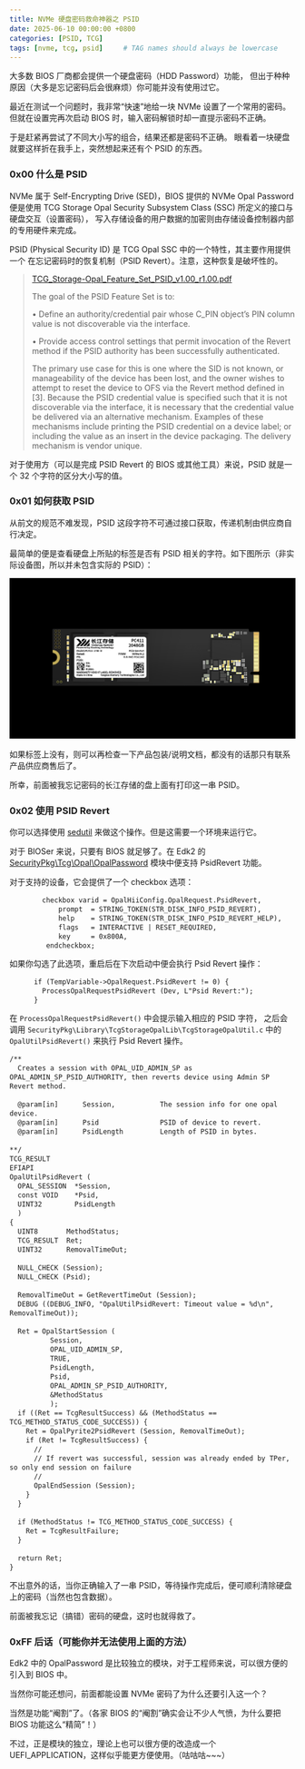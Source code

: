 ```yaml
---
title: NVMe 硬盘密码救命神器之 PSID
date: 2025-06-10 00:00:00 +0800
categories: [PSID, TCG]
tags: [nvme, tcg, psid]     # TAG names should always be lowercase
---
```


大多数 BIOS 厂商都会提供一个硬盘密码（HDD Password）功能，
但出于种种原因（大多是忘记密码后会很麻烦）你可能并没有使用过它。

最近在测试一个问题时，我非常“快速”地给一块 NVMe 设置了一个常用的密码。
但就在设置完再次启动 BIOS 时，输入密码解锁时却一直提示密码不正确。

于是赶紧再尝试了不同大小写的组合，结果还都是密码不正确。
眼看着一块硬盘就要这样折在我手上，突然想起来还有个 PSID 的东西。

### 0x00 什么是 PSID

NVMe 属于 Self-Encrypting Drive (SED)，BIOS 提供的 NVMe Opal Password 便是使用
TCG Storage Opal Security Subsystem Class (SSC) 所定义的接口与硬盘交互（设置密码），
写入存储设备的用户数据的加密则由存储设备控制器内部的专用硬件来完成。

PSID (Physical Security ID) 是 TCG Opal SSC 中的一个特性，其主要作用提供一个
在忘记密码时的恢复机制（PSID Revert）。注意，这种恢复是破坏性的。

> [TCG_Storage-Opal_Feature_Set_PSID_v1.00_r1.00.pdf](https://trustedcomputinggroup.org/wp-content/uploads/TCG_Storage-Opal_Feature_Set_PSID_v1.00_r1.00.pdf)
> 
> The goal of the PSID Feature Set is to:
> 
>   • Define an authority/credential pair whose C_PIN object’s PIN column value is not discoverable via the
>     interface.
> 
>   • Provide access control settings that permit invocation of the Revert method if the PSID authority has
>     been successfully authenticated.
> 
> The primary use case for this is one where the SID is not known, or manageability of the device has been lost,
> and the owner wishes to attempt to reset the device to OFS via the Revert method defined in [3].
> Because the PSID credential value is specified such that it is not discoverable via the interface, it is necessary
> that the credential value be delivered via an alternative mechanism. Examples of these mechanisms include
> printing the PSID credential on a device label; or including the value as an insert in the device packaging. The
> delivery mechanism is vendor unique.

对于使用方（可以是完成 PSID Revert 的 BIOS 或其他工具）来说，PSID 就是一个 32 个字符的区分大小写的值。

### 0x01 如何获取 PSID

从前文的规范不难发现，PSID 这段字符不可通过接口获取，传递机制由供应商自行决定。

最简单的便是查看硬盘上所贴的标签是否有 PSID 相关的字符。如下图所示（非实际设备图，所以并未包含实际的 PSID）：

![PSID](../assets/media/posts/2025-06-10-nvme-tcg-opal-psid/PSID.png)

如果标签上没有，则可以再检查一下产品包装/说明文档，都没有的话那只有联系产品供应商售后了。

所幸，前面被我忘记密码的长江存储的盘上面有打印这一串 PSID。

### 0x02 使用 PSID Revert

你可以选择使用 [sedutil](https://github.com/Drive-Trust-Alliance/sedutil) 来做这个操作。但是这需要一个环境来运行它。

对于 BIOSer 来说，只要有 BIOS 就足够了。在 Edk2 的 [SecurityPkg\Tcg\Opal\OpalPassword](https://github.com/tianocore/edk2/tree/master/SecurityPkg/Tcg/Opal/OpalPassword) 模块中便支持 PsidRevert 功能。

对于支持的设备，它会提供了一个 checkbox 选项：

```
        checkbox varid = OpalHiiConfig.OpalRequest.PsidRevert,
            prompt  = STRING_TOKEN(STR_DISK_INFO_PSID_REVERT),
            help    = STRING_TOKEN(STR_DISK_INFO_PSID_REVERT_HELP),
            flags   = INTERACTIVE | RESET_REQUIRED,
            key     = 0x800A,
         endcheckbox;
```

如果你勾选了此选项，重启后在下次启动中便会执行 Psid Revert 操作：

```
      if (TempVariable->OpalRequest.PsidRevert != 0) {
        ProcessOpalRequestPsidRevert (Dev, L"Psid Revert:");
      }
```

在 `ProcessOpalRequestPsidRevert()` 中会提示输入相应的 PSID 字符，
之后会调用 `SecurityPkg\Library\TcgStorageOpalLib\TcgStorageOpalUtil.c` 中的 `OpalUtilPsidRevert()` 来执行 Psid Revert 操作。

```
/**
  Creates a session with OPAL_UID_ADMIN_SP as OPAL_ADMIN_SP_PSID_AUTHORITY, then reverts device using Admin SP Revert method.

  @param[in]      Session,           The session info for one opal device.
  @param[in]      Psid               PSID of device to revert.
  @param[in]      PsidLength         Length of PSID in bytes.

**/
TCG_RESULT
EFIAPI
OpalUtilPsidRevert (
  OPAL_SESSION  *Session,
  const VOID    *Psid,
  UINT32        PsidLength
  )
{
  UINT8       MethodStatus;
  TCG_RESULT  Ret;
  UINT32      RemovalTimeOut;

  NULL_CHECK (Session);
  NULL_CHECK (Psid);

  RemovalTimeOut = GetRevertTimeOut (Session);
  DEBUG ((DEBUG_INFO, "OpalUtilPsidRevert: Timeout value = %d\n", RemovalTimeOut));

  Ret = OpalStartSession (
          Session,
          OPAL_UID_ADMIN_SP,
          TRUE,
          PsidLength,
          Psid,
          OPAL_ADMIN_SP_PSID_AUTHORITY,
          &MethodStatus
          );
  if ((Ret == TcgResultSuccess) && (MethodStatus == TCG_METHOD_STATUS_CODE_SUCCESS)) {
    Ret = OpalPyrite2PsidRevert (Session, RemovalTimeOut);
    if (Ret != TcgResultSuccess) {
      //
      // If revert was successful, session was already ended by TPer, so only end session on failure
      //
      OpalEndSession (Session);
    }
  }

  if (MethodStatus != TCG_METHOD_STATUS_CODE_SUCCESS) {
    Ret = TcgResultFailure;
  }

  return Ret;
}
```

不出意外的话，当你正确输入了一串 PSID，等待操作完成后，便可顺利清除硬盘上的密码（当然也包含数据）。

前面被我忘记（搞错）密码的硬盘，这时也就得救了。

### 0xFF 后话（可能你并无法使用上面的方法）

Edk2 中的 OpalPassword 是比较独立的模块，对于工程师来说，可以很方便的引入到 BIOS 中。

当然你可能还想问，前面都能设置 NVMe 密码了为什么还要引入这一个？

当然是功能“阉割”了。（各家 BIOS 的“阉割”确实会让不少人气愤，为什么要把 BIOS 功能这么“精简”！）

不过，正是模块的独立，理论上也可以很方便的改造成一个 UEFI_APPLICATION，这样似乎能更方便使用。（咕咕咕~~~）
